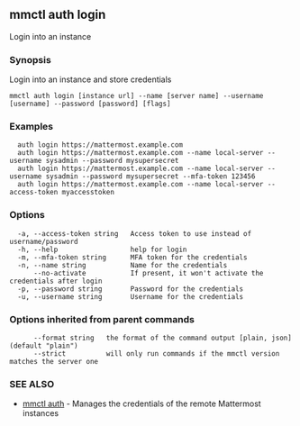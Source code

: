 ## mmctl auth login

Login into an instance

### Synopsis

Login into an instance and store credentials

```
mmctl auth login [instance url] --name [server name] --username [username] --password [password] [flags]
```

### Examples

```
  auth login https://mattermost.example.com
  auth login https://mattermost.example.com --name local-server --username sysadmin --password mysupersecret
  auth login https://mattermost.example.com --name local-server --username sysadmin --password mysupersecret --mfa-token 123456
  auth login https://mattermost.example.com --name local-server --access-token myaccesstoken
```

### Options

```
  -a, --access-token string   Access token to use instead of username/password
  -h, --help                  help for login
  -m, --mfa-token string      MFA token for the credentials
  -n, --name string           Name for the credentials
      --no-activate           If present, it won't activate the credentials after login
  -p, --password string       Password for the credentials
  -u, --username string       Username for the credentials
```

### Options inherited from parent commands

```
      --format string   the format of the command output [plain, json] (default "plain")
      --strict          will only run commands if the mmctl version matches the server one
```

### SEE ALSO

* [mmctl auth](mmctl_auth.md)	 - Manages the credentials of the remote Mattermost instances

